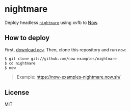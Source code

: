 # nightmare

Deploy headless [`nightmare`](https://github.com/segmentio/nightmare) using xvfb to [Now](https://now.sh).

## How to deploy

First, [download `now`](https://zeit.co/download). Then, clone this
repository and run `now`:

```bash
$ git clone git://github.com/now-examples/nightmare
$ cd nightmare
$ now
```

> Example: https://now-examples-nightmare.now.sh/

## License

MIT
